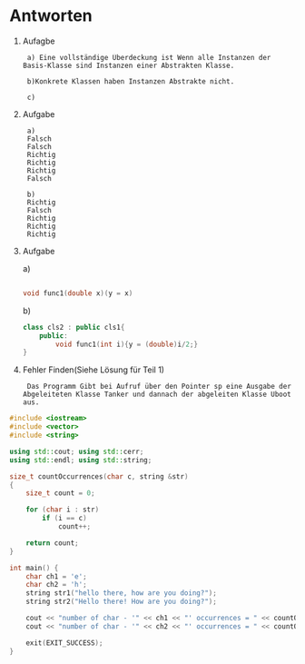 # Antworten

1. Aufagbe

        a) Eine vollständige Überdeckung ist Wenn alle Instanzen der Basis-Klasse sind Instanzen einer Abstrakten Klasse.

        b)Konkrete Klassen haben Instanzen Abstrakte nicht.

        c)

2. Aufgabe

        a)
        Falsch
        Falsch
        Richtig
        Richtig
        Richtig
        Falsch

        b)
        Richtig
        Falsch
        Richtig
        Richtig
        Richtig
1. Aufgabe

    a)

    ```cpp

    void func1(double x)(y = x)

    ```
    b)
    ```cpp
    class cls2 : public cls1{
        public:
            void func1(int i){y = (double)i/2;}
    }
    ```

1. Fehler Finden(Siehe Lösung für Teil 1)

        Das Programm Gibt bei Aufruf über den Pointer sp eine Ausgabe der Abgeleiteten Klasse Tanker und dannach der abgeleiten Klasse Uboot aus. 


```cpp
#include <iostream>
#include <vector>
#include <string>

using std::cout; using std::cerr;
using std::endl; using std::string;

size_t countOccurrences(char c, string &str)
{
    size_t count = 0;

    for (char i : str)
        if (i == c)
            count++;

    return count;
}

int main() {
    char ch1 = 'e';
    char ch2 = 'h';
    string str1("hello there, how are you doing?");
    string str2("Hello there! How are you doing?");

    cout << "number of char - '" << ch1 << "' occurrences = " << countOccurrences(ch1, str1) << endl;
    cout << "number of char - '" << ch2 << "' occurrences = " << countOccurrences(ch2, str2) << endl;

    exit(EXIT_SUCCESS);
}
```

